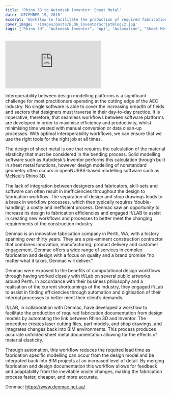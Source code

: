 ```yaml
---
title: 'Rhino 3D to Autodesk Inventor: Sheet Metal'
date: 'DECEMBER 19, 2018'
excerpt: 'Workflow to facilitate the production of required fabrication documentation from design models by automating the link between Rhino 3D and Inventor.'
cover_image: '/images/posts/BLOG_InventorScriptBlog/2.jpg'
tags: ["Rhino 3d", "Autodesk Inventor", "Api", "Automation", "Sheet Metal", "Fabrication", "Grasshopper", "Coding"]
---
```

<div >
<iframe class="VideoMD" src="https://www.youtube.com/embed/lJ_CpyqE6Dk" title="YouTube video player" frameborder="0" allow="accelerometer; autoplay; clipboard-write; encrypted-media; gyroscope; picture-in-picture" allowfullscreen></iframe>
</div>

Interoperability between design modelling platforms is a significant challenge for most practitioners operating at the cutting edge of the AEC industry.  No single software is able to cover the increasing breadth of fields and sectors that designers must traverse in their day-to-day practice.  It is imperative, therefore, that seamless workflows between software platforms are developed in order to maximise efficiency and productivity,  whilst minimising time wasted with manual conversion or data clean-up processes.  With optimal interoperability workflows, we can ensure that we use the right tools for the right job at all times.

The design of sheet metal is one that requires the calculation of the material elasticity that must be considered in the bending process. Solid modelling software such as Autodesk’s Inventor performs this calculation through built in sheet metal functions, however design modelling of nonstandard geometry often occurs in openNURBS-based modelling software such as McNeel’s Rhino 3D. 

The lack of integration between designers and fabricators, skill-sets and software can often result in inefficiencies throughout the design to fabrication workflow. The separation of design and shop drawings leads to a break in workflow processes, which then typically requires ‘double-handling’; a costly and inefficient process. Denmac saw an opportunity to increase its design to fabrication efficiencies and engaged if/LAB to assist in creating new workflows and processes to better meet the changing requirements of the construction industry. 


Denmac is an innovative fabrication company in Perth, WA, with a history spanning over thirty years. They are a pre-eminent construction contractor that combines innovation, manufacturing, product delivery and customer engagement. Denmac offers a wide range of services in complex fabrication and design with a focus on quality and a brand promise “no matter what it takes, Denmac will deliver.” 

Denmac were exposed to the benefits of computational design workflows through having worked closely with if/Lab on several public artworks around Perth. In accordance with their business philosophy and a realisation of the current shortcomings of the industry, they engaged if/Lab to assist in finding efficiencies through automation and digitisation of their internal processes to better meet their client’s demands.

if/LAB, in collaboration with Denmac, have developed a workflow to facilitate the production of required fabrication documentation from design models by automating the link between Rhino 3D and Inventor. The procedure creates laser cutting files, part models, and shop drawings, and integrates changes back into BIM environments. This process produces accurate unfolded sheet metal documentation allowing for the effects of material elasticity.

Through automation, this workflow reduces the required lead time as fabrication specific modelling can occur from the design model and be integrated back into BIM projects at an increased level of detail. By merging fabrication and design documentation this workflow allows for feedback and adaptability from the inevitable onsite changes, making the fabrication process faster, cheaper, and more accurate. 

Denmac: https://www.denmac.net.au/